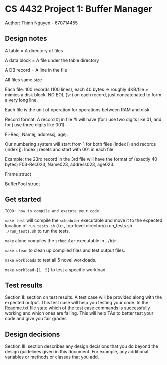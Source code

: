 # CS 4432 Project 1: Buffer Manager

Author: Thinh Nguyen - 670714455

## Design notes

A table = A directory of files

A data block = A file under the table directory

A DB record = A line in the file

All files same size

Each file: 100 records (100 lines), each 40 bytes -> roughly 4KB/file = mimics a
disk block. NO EOL (`\n`) on each record, just concatenated to form a very long
line.

Each file is the unit of operation for operations between RAM and disk

Record format: A record #j in file #i will have (for i use two digits like 01,
and for j use three digits like 001):

Fi-Recj, Namej, addressj, agej.

Our numbering system will start from 1 for both files (index i) and records
(index j). Index j resets and start with 001 in each file.

Example: the 23rd record in the 3rd file will have the format of (exactly 40
bytes) F03-Rec023, Name023, address023, age023.

Frame struct

BufferPool struct

## Get started

`TODO: how to compile and execute your code.`

`make test` will compile the `scheduler` executable and move it to the expected
location of `run_tests.sh` (i.e., top-level directory).run_tests.sh
`./run_tests.sh` to run the tests.

`make` alone compiles the `scheduler` executable in `./bin`.

`make clean` to clean up compiled files and test output files.

`make workloads` to test all 5 novel workloads.

`make workload-[1..5]` to test a specific workload.

## Test results

Section II: section on test results. A test case will be provided along with the
expected output. This test case will help you testing your code. In the
Readme.txt file state which of the test case commands is successfully working
and which ones are failing. This will help TAs to better test your code and give
you fair grades

## Design decisions

Section III: section describes any design decisions that you do beyond the
design guidelines given in this document. For example, any additional variables
or methods or classes that you add.
